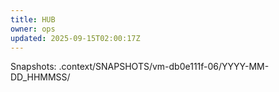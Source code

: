 ```yaml
---
title: HUB
owner: ops
updated: 2025-09-15T02:00:17Z
---
```

Snapshots: .context/SNAPSHOTS/vm-db0e111f-06/YYYY-MM-DD_HHMMSS/

